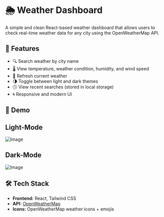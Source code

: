 # 🌦️ Weather Dashboard

A simple and clean React-based weather dashboard that allows users to check real-time weather data for any city using the OpenWeatherMap API.

## 🚀 Features

- 🔍 Search weather by city name
- 🌡️ View temperature, weather condition, humidity, and wind speed
- 🔄 Refresh current weather
- 🌗 Toggle between light and dark themes
- 🕓 View recent searches (stored in local storage)
- 🌀 Responsive and modern UI

## 📸 Demo

## Light-Mode
![Image](https://github.com/user-attachments/assets/c768c2af-50ba-4fd8-98fd-414d08574f1a)

## Dark-Mode
![Image](https://github.com/user-attachments/assets/c5e09fd2-43fc-40a6-8919-1b74f877bdcf)

## 🛠️ Tech Stack

- **Frontend:** React, Tailwind CSS
- **API:** [OpenWeatherMap](https://openweathermap.org/current)
- **Icons:** OpenWeatherMap weather icons + emojis
